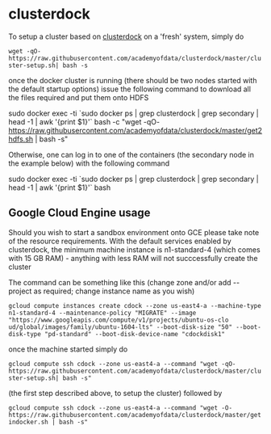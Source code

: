 # clusterdock

To setup a cluster based on [clusterdock](https://github.com/cloudera/clusterdock) on a 'fresh' system, simply do

`wget -qO- https://raw.githubusercontent.com/academyofdata/clusterdock/master/cluster-setup.sh|
 bash -s`

once the docker cluster is running (there should be two nodes started with the default startup options) issue the following command to download all the files required and put them onto HDFS

sudo docker exec -ti \`sudo docker ps | grep clusterdock | grep secondary | head -1 | awk '{print $1}'\` bash -c "wget -qO- https://raw.githubusercontent.com/academyofdata/clusterdock/master/get2hdfs.sh | bash -s"


Otherwise, one can log in to one of the containers (the secondary node in the example below) with the following command

sudo docker exec -ti \`sudo docker ps | grep clusterdock | grep secondary | head -1 | awk '{print $1}'\` bash

## Google Cloud Engine usage

Should you wish to start a sandbox environment onto GCE please take note of the resource requirements. With the default services enabled by clusterdock, the minimum machine instance is n1-standard-4 (which comes with 15 GB RAM) - anything with less RAM will not succcessfully create the cluster

The command can be something like this (change zone and/or add --project as required; change instance name as you wish)

`gcloud compute instances create cdock --zone us-east4-a --machine-type n1-standard-4 --maintenance-policy "MIGRATE" --image "https://www.googleapis.com/compute/v1/projects/ubuntu-os-clo
ud/global/images/family/ubuntu-1604-lts" --boot-disk-size "50" --boot-disk-type "pd-standard" --boot-disk-device-name "cdockdisk1"`

once the machine started simply do 

`gcloud compute ssh cdock --zone us-east4-a --command "wget -qO- https://raw.githubusercontent.com/academyofdata/clusterdock/master/cluster-setup.sh|
 bash -s"`
 
(the first step described above, to setup the cluster)
followed by 

`gcloud compute ssh cdock --zone us-east4-a --command "wget -O- https://raw.githubusercontent.com/academyofdata/clusterdock/master/getindocker.sh | bash -s"`
